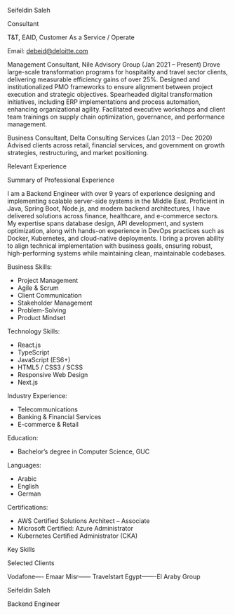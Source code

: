 Seifeldin Saleh

Consultant 

T&amp;T, EAID, Customer As a Service / Operate

Email: debeid@deloitte.com

Management Consultant, Nile Advisory Group (Jan 2021 – Present) Drove large-scale transformation programs for hospitality and travel sector clients, delivering measurable efficiency gains of over 25%. Designed and institutionalized PMO frameworks to ensure alignment between project execution and strategic objectives. Spearheaded digital transformation initiatives, including ERP implementations and process automation, enhancing organizational agility. Facilitated executive workshops and client team trainings on supply chain optimization, governance, and performance management.

Business Consultant, Delta Consulting Services (Jan 2013 – Dec 2020) Advised clients across retail, financial services, and government on growth strategies, restructuring, and market positioning.

Relevant Experience

Summary of Professional Experience

I am a Backend Engineer with over 9 years of experience designing and implementing scalable server-side systems in the Middle East. Proficient in Java, Spring Boot, Node.js, and modern backend architectures, I have delivered solutions across finance, healthcare, and e-commerce sectors. My expertise spans database design, API development, and system optimization, along with hands-on experience in DevOps practices such as Docker, Kubernetes, and cloud-native deployments. I bring a proven ability to align technical implementation with business goals, ensuring robust, high-performing systems while maintaining clean, maintainable codebases.

Business Skills:

- Project Management
- Agile &amp; Scrum
- Client Communication
- Stakeholder Management
- Problem-Solving
- Product Mindset

Technology Skills:

- React.js
- TypeScript
- JavaScript (ES6+)
- HTML5 / CSS3 / SCSS
- Responsive Web Design
- Next.js

Industry Experience:

- Telecommunications
- Banking &amp; Financial Services
- E-commerce &amp; Retail

Education:

- Bachelor’s degree in Computer Science, GUC

Languages:

- Arabic
- English
- German

Certifications:

- AWS Certified Solutions Architect – Associate
- Microsoft Certified: Azure Administrator
- Kubernetes Certified Administrator (CKA)

Key Skills	

Selected Clients

Vodafone—- Emaar Misr—— Travelstart Egypt——-El Araby Group 

Seifeldin Saleh

Backend Engineer

<!-- image -->
